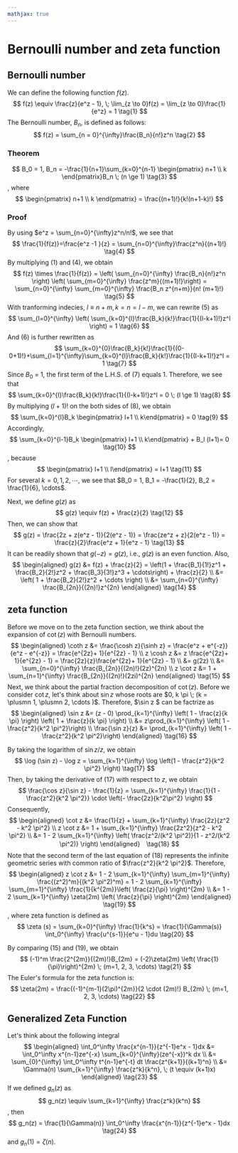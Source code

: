 ```yaml
---
mathjax: true
---
```


# Bernoulli number and zeta function

## Bernoulli number

We can define the following function $f(z)$.
$$
f(z) \equiv \frac{z}{e^z - 1}, \; \lim_{z \to 0}f(z) = \lim_{z \to 0}\frac{1}{e^z} = 1 \tag{1}
$$
The Bernoulli number, $B_n$, is defined as follows:
$$
f(z) = \sum_{n = 0}^{\infty}\frac{B_n}{n!}z^n \tag{2}
$$
### Theorem
$$
B_0 = 1, B_n = -\frac{1}{n+1}\sum_{k=0}^{n-1} \begin{pmatrix} n+1 \\ k \end{pmatrix}B_n \; (n \ge 1) \tag{3}
$$
, where
$$
\begin{pmatrix} n+1 \\ k \end{pmatrix} = \frac{(n+1)!}{k!(n+1-k)!}
$$

### Proof
By using $e^z = \sum_{n=0}^{\infty}z^n/n!$, we see that
$$
\frac{1}{f(z)}=\frac{e^z -1 }{z} = \sum_{n=0}^{\infty}\frac{z^n}{(n+1)!} \tag{4}
$$
By multiplying (1) and (4), we obtain
$$
f(z) \times \frac{1}{f(z)} = \left( \sum_{n=0}^{\infty} \frac{B_n}{n!}z^n \right) \left( \sum_{m=0}^{\infty} \frac{z^m}{(m+1)!}\right) = \sum_{n=0}^{\infty} \sum_{m=0}^{\infty} \frac{B_n z^{n+m}}{n! (m+1)!} \tag{5}
$$
With tranforming indecies, $l \equiv n+m, k = n = l - m$, we can rewrite (5) as
$$
\sum_{l=0}^{\infty} \left( \sum_{k=0}^{l}\frac{B_k}{k!}\frac{1}{(l-k+1)!}z^l \right) = 1 \tag{6}
$$
And (6) is further rewritten as
$$
\sum_{k=0}^{0}\frac{B_k}{k!}\frac{1}{(0-0+1)!}+\sum_{l=1}^{\infty}\sum_{k=0}^{l}\frac{B_k}{k!}\frac{1}{(l-k+1)!}z^l = 1 \tag{7}
$$
Since $B_0$ = 1, the first term of the L.H.S. of (7) equals 1. Therefore, we see that 
$$
\sum_{k=0}^{l}\frac{B_k}{k!}\frac{1}{(l-k+1)!}z^l = 0 \; (l \ge 1) \tag{8}
$$
By multiplying $(l+1)!$ on the both sides of (8), we obtain
$$
\sum_{k=0}^{l}B_k \begin{pmatrix} l+1 \\ k\end{pmatrix} = 0 \tag{9}
$$
Accordingly, 
$$
\sum_{k=0}^{l-1}B_k \begin{pmatrix} l+1 \\ k\end{pmatrix} + B_l (l+1)= 0 \tag{10}
$$
, because
$$
\begin{pmatrix} l+1 \\ l\end{pmatrix} = l+1 \tag{11}
$$
For several $k = 0, 1, 2, \cdots$, we see that $B_0 = 1, B_1 = -\frac{1}{2}, B_2 = \frac{1}{6}, \cdots$.

Next, we define $g(z)$ as
$$
g(z) \equiv f(z) + \frac{z}{2} \tag{12}
$$
Then, we can show that
$$
g(z) = \frac{2z + z(e^z - 1)}{2(e^z - 1)} = \frac{ze^z + z}{2(e^z - 1)} = \frac{z}{2}\frac{e^z + 1}{e^z - 1} \tag{13}
$$
It can be readily shown that $g(-z) = g(z)$, i.e., $g(z)$ is an even function. Also, 
$$
\begin{aligned}
g(z) &= f(z) + \frac{z}{2} = \left(1 + \frac{B_1}{1!}z^1 + \frac{B_2}{2!}z^2 + \frac{B_3}{3!}z^3 + \cdots\right) + \frac{z}{2} \\
&= \left( 1 + \frac{B_2}{2!}z^2 + \cdots \right) \\
&= \sum_{n=0}^{\infty} \frac{B_{2n}}{(2n)!}z^{2n}
\end{aligned} \tag{14}
$$

## zeta function
Before we move on to the zeta function section, we think about the expansion of $\cot(z)$ with Bernoulli numbers. 
$$
\begin{aligned}
\coth z &= \frac{\cosh z}{\sinh z} = \frac{e^z + e^{-z}}{e^z - e^{-z}} = \frac{e^{2z}+ 1}{e^{2z} - 1} \\
z \cosh z &= z \frac{e^{2z}+ 1}{e^{2z} - 1} = \frac{2z}{z}\frac{e^{2z}+ 1}{e^{2z} - 1} \\
&= g(2z) \\
&= \sum_{n=0}^{\infty} \frac{B_{2n}}{(2n)!}(2z)^{2n} \\
z \cot z &= 1 + \sum_{n=1}^{\infty} \frac{B_{2n}}{(2n)!}(2zi)^{2n}
\end{aligned} \tag{15}
$$
Next, we think about the partial fraction decomposition of $\cot(z)$. Before we consider $\cot z$, let's think about $\sin z$ whose roots are $0, k \pi \; (k = \plusmn 1, \plusmn 2, \cdots )$. Therefore, $\sin z $ can be factrize as 
$$
\begin{aligned}
\sin z &= (z - 0) \prod_{k=1}^{\infty} \left( 1 - \frac{z}{k \pi} \right) \left( 1 + \frac{z}{k \pi} \right) \\
&= z\prod_{k=1}^{\infty} \left( 1 - \frac{z^2}{k^2 \pi^2}\right) \\
\frac{\sin z}{z} &= \prod_{k=1}^{\infty} \left( 1 - \frac{z^2}{k^2 \pi^2}\right)
\end{aligned} \tag{16}
$$

By taking the logarithm of $\sin z / z$, we obtain
$$
\log (\sin z) - \log z = \sum_{k=1}^{\infty} \log \left(1 - \frac{z^2}{k^2 \pi^2} \right) \tag{17}
$$
Then, by taking the derivative of (17) with respect to $z$, we obtain
$$
\frac{\cos z}{\sin z} - \frac{1}{z} = \sum_{k=1}^{\infty} \frac{1}{1 - \frac{z^2}{k^2 \pi^2}} \cdot \left(- \frac{2z}{k^2\pi^2} \right)
$$
Consequently,
$$
\begin{aligned}
\cot z &= \frac{1}{z} + \sum_{k=1}^{\infty} \frac{2z}{z^2 - k^2 \pi^2} \\
z \cot z &= 1 + \sum_{k=1}^{\infty} \frac{2z^2}{z^2 - k^2 \pi^2} \\
&= 1 - 2 \sum_{k=1}^{\infty} \left( \frac{z^2/(k^2 \pi^2)}{1 - z^2/(k^2 \pi^2)} \right)
\end{aligned}　\tag{18}
$$
Note that the second term of the last equation of (18) represents the infinite geometric series with common ratio of $\frac{z^2}{k^2 \pi^2}$. Therefore,
$$
\begin{aligned}
z \cot z &= 1 - 2 \sum_{k=1}^{\infty} \sum_{m=1}^{\infty} \frac{(z^2)^m}{(k^2 \pi^2)^m} = 1 - 2 \sum_{k=1}^{\infty} \sum_{m=1}^{\infty} \frac{1}{k^{2m}}\left( \frac{z}{\pi} \right)^{2m} \\
&= 1 - 2 \sum_{k=1}^{\infty} \zeta(2m) \left( \frac{z}{\pi} \right)^{2m}
\end{aligned} \tag{19}
$$
, where zeta function is defined as
$$
\zeta (s) = \sum_{k=0}^{\infty} \frac{1}{k^s} = \frac{1}{\Gamma(s)} \int_0^{\infty} \frac{u^{s-1}}{e^u - 1}du \tag{20}
$$

By comparing (15) and (19), we obtain
$$
(-1)^m \frac{2^{2m}}{(2m)!}B_{2m} = (-2)\zeta(2m) \left( \frac{1}{\pi}\right)^{2m} \; (m=1, 2, 3, \cdots) \tag{21}
$$
The Euler's formula for the zeta function is:
$$
\zeta(2m) = \frac{(-1)^{m-1}(2\pi)^{2m}}{2 \cdot (2m)!} B_{2m} \; (m=1, 2, 3, \cdots) \tag{22}
$$ 

## Generalized Zeta Function
Let's think about the following integral
$$
\begin{aligned}
\int_0^\infty \frac{x^{n-1}}{z^{-1}e^x - 1}dx &= \int_0^\infty x^{n-1}ze^{-x} \sum_{k=0}^{\infty}(ze^{-x})^k dx \\
&= \sum_{0}^{\infty} \int_0^\infty t^{n-1}e^{-t} dt \frac{z^{k+1}}{(k+1)^n} \\
&= \Gamma(n) \sum_{k=1}^{\infty} \frac{z^k}{k^n}, \; (t \equiv (k+1)x)
\end{aligned} \tag{23}
$$
If we defined $g_n(z)$ as
$$
g_n(z) \equiv \sum_{k=1}^{\infty} \frac{z^k}{k^n}
$$
, then 
$$
g_n(z) = \frac{1}{\Gamma(n)} \int_0^\infty \frac{x^{n-1}}{z^{-1}e^x - 1}dx \tag{24}
$$
and $g_n(1) = \zeta(n)$.
